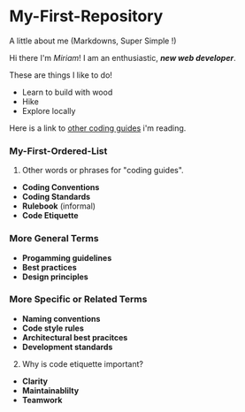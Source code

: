 # My-First-Repository
A little about me (Markdowns, Super Simple !)

Hi there I'm *Miriam*! I am an enthusiastic, _**new web developer**_. 

These are things I like to do!

* Learn to build with wood
* Hike
* Explore locally

Here is a link to [other coding guides]( https://www.w3schools.com/html/html5_syntax.asp) i'm reading. 

### My-First-Ordered-List
1. Other words or phrases for "coding guides".
* **Coding Conventions**
* **Coding Standards**
* **Rulebook** (informal)
* **Code Etiquette**

### More General Terms
* **Progamming guidelines**
* **Best practices**
* **Design principles**
  
### More Specific or Related Terms
* **Naming conventions**
* **Code style rules**
* **Architectural best pracitces**
* **Development standards**

2. Why is code etiquette important? 
   
* **Clarity**
* **Maintainablilty**
* **Teamwork**
